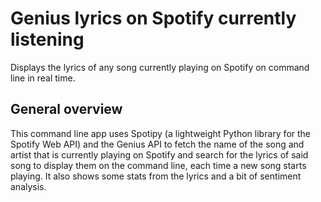 # Genius lyrics on Spotify currently listening
Displays the lyrics of any song currently playing on Spotify on command line in real time.

## General overview
This command line app uses Spotipy (a lightweight Python library for the Spotify Web API) and the Genius API to fetch the name of the song and artist that is currently playing on Spotify and search for the lyrics of said song to display them on the command line, each time a new song starts playing. It also shows some stats from the lyrics and a bit of sentiment analysis.

